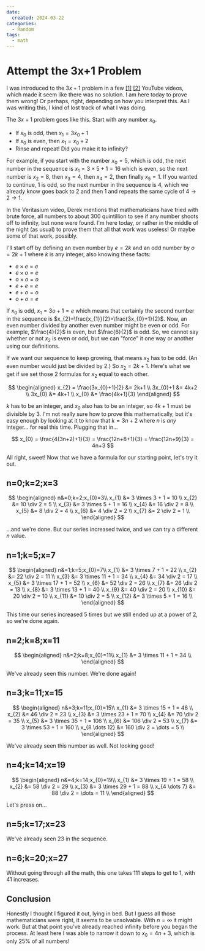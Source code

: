 ```yaml
---
date:
  created: 2024-03-22
categories:
  - Random
tags:
  - math
---
```

# Attempt the 3x+1 Problem

I was introduced to the $3x+1$ problem in a few [[1]](https://www.youtube.com/watch?v=5mFpVDpKX70) [[2]](https://www.youtube.com/watch?v=094y1Z2wpJg) YouTube videos, which made it seem like there was no solution. I am here today to prove them wrong! Or perhaps, right, depending on how you interpret this. As I was writing this, I kind of lost track of what I was doing.

<!-- more -->

The $3x+1$ problem goes like this. Start with any number $x_{0}$.

- If $x_{0}$ is odd, then $x_{1}=3x_{0}+1$
- If $x_{0}$ is even, then $x_{1}=x_{0} \div 2$
- Rinse and repeat! Did you make it to infinity?

For example, if you start with the number $x_{0}=5$, which is odd, the next number in the sequence is $x_{1}=3 \times 5 + 1 = 16$ which is even, so the next number is $x_{2}=8$, then $x_{3}=4$, then $x_{4}=2$, then finally $x_{5}=1$. If you wanted to continue, $1$ is odd, so the next number in the sequence is $4$, which we already know goes back to $2$ and then $1$ and repeats the same cycle of $4 \rightarrow 2 \rightarrow 1$.

In the Veritasium video, Derek mentions that mathematicians have tried with brute force, all numbers to about 300 quintillion to see if any number shoots off to infinity, but none were found. I'm here today, or rather in the middle of the night (as usual) to prove them that all that work was useless! Or maybe some of that work, possibly.

I'll start off by defining an even number by $e=2k$ and an odd number by $o=2k+1$ where $k$ is any integer, also knowing these facts:

- $e \times e = e$
- $e \times o = e$
- $o \times o = o$
- $e + e = e$
- $e + o = o$
- $o + o = e$

If $x_{0}$ is odd, $x_{1}=3o+1=e$ which means that certainly the second number in the sequence is $x_{2}=\frac{x_{1}}{2}=\frac{3x_{0}+1}{2}$. Now, an even number divided by another even number might be even or odd. For example, $\frac{4}{2}$ is even, but $\frac{6}{2}$ is odd. So, we cannot say whether or not $x_{2}$ is even or odd, but we can "force" it one way or another using our definitions.

If we want our sequence to keep growing, that means $x_{2}$ has to be odd. (An even number would just be divided by 2.) So $x_{2}=2k+1$. Here's what we get if we set those 2 formulas for $x_{2}$ equal to each other.

$$
\begin{aligned}
x_{2} = \frac{3x_{0}+1}{2}  &= 2k+1 \\
3x_{0}+1 &= 4k+2 \\
3x_{0} &= 4k+1 \\
x_{0} &= \frac{4k+1}{3}
\end{aligned}
$$

$k$ has to be an integer, and $x_{0}$ also has to be an integer, so $4k+1$ must be divisible by $3$. I'm not really sure how to prove this mathematically, but it's easy enough by looking at it to know that $k=3n+2$ where $n$ is *any* integer... for real this time. Plugging that in...

$$
x_{0} = \frac{4(3n+2)+1}{3} = \frac{12n+8+1}{3} = \frac{12n+9}{3} = 4n+3
$$

All right, sweet! Now that we have a formula for our starting point, let's try it out.

## n=0;k=2;x=3

$$
\begin{aligned}
n&=0;k=2;x_{0}=3\\
x_{1} &= 3 \times 3 + 1 = 10 \\
x_{2} &= 10 \div 2 = 5 \\
x_{3} &= 3 \times 5 + 1 = 16 \\
x_{4} &= 16 \div 2 = 8 \\
x_{5} &= 8 \div 2 = 4 \\
x_{6} &= 4 \div 2 = 2 \\
x_{7} &= 2 \div 2 = 1 \\
\end{aligned}
$$

...and we're done. But our series increased twice, and we can try a different $n$ value.

## n=1;k=5;x=7

$$
\begin{aligned}
n&=1;k=5;x_{0}=7\\
x_{1} &= 3 \times 7 + 1 = 22 \\
x_{2} &= 22 \div 2 = 11 \\
x_{3} &= 3 \times 11 + 1 = 34 \\
x_{4} &= 34 \div 2 = 17 \\
x_{5} &= 3 \times 17 + 1 = 52 \\
x_{6} &= 52 \div 2 = 26 \\
x_{7} &= 26 \div 2 = 13 \\
x_{8} &= 3 \times 13 + 1 = 40 \\
x_{9} &= 40 \div 2 = 20 \\
x_{10} &= 20 \div 2 = 10 \\
x_{11} &= 10 \div 2 = 5 \\
x_{12} &= 3 \times 5 + 1 = 16 \\
\end{aligned}
$$

This time our series increased 5 times but we still ended up at a power of 2, so we're done again.

## n=2;k=8;x=11

$$
\begin{aligned}
n&=2;k=8;x_{0}=11\\
x_{1} &= 3 \times 11 + 1 = 34 \\
\end{aligned}
$$

We've already seen this number. We're done again!

## n=3;k=11;x=15

$$
\begin{aligned}
n&=3;k=11;x_{0}=15\\
x_{1} &= 3 \times 15 + 1 = 46 \\
x_{2} &= 46 \div 2 = 23 \\
x_{3} &= 3 \times 23 + 1 = 70 \\
x_{4} &= 70 \div 2 = 35 \\
x_{5} &= 3 \times 35 + 1 = 106 \\
x_{6} &= 106 \div 2 = 53 \\
x_{7} &= 3 \times 53 + 1 = 160 \\
x_{8 \dots 12} &= 160 \div 2 = \dots = 5 \\
\end{aligned}
$$

We've already seen this number as well. Not looking good!

## n=4;k=14;x=19

$$
\begin{aligned}
n&=4;k=14;x_{0}=19\\
x_{1} &= 3 \times 19 + 1 = 58 \\
x_{2} &= 58 \div 2 = 29 \\
x_{3} &= 3 \times 29 + 1 = 88 \\
x_{4 \dots 7} &= 88 \div 2 = \dots = 11 \\
\end{aligned}
$$

Let's press on...

## n=5;k=17;x=23

We've already seen $23$ in the sequence.

## n=6;k=20;x=27

Without going through all the math, this one takes 111 steps to get to 1, with 41 increases.

## Conclusion

Honestly I thought I figured it out, lying in bed. But I guess all those mathematicians were right, it seems to be unsolvable. With $n = \infty$ it might work. But at that point you've already reached infinity before you began the process. At least here I was able to narrow it down to $x_{0}=4n+3$, which is only 25% of all numbers!